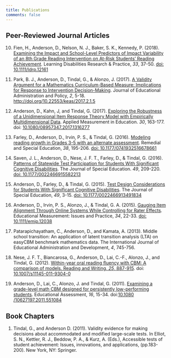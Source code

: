 ```yaml
---
title: Publications
comments: false
---
```


## Peer-Reviewed Journal Articles
10.	Fien, H., Anderson, D., Nelson, N. J., Baker, S. K., Kennedy, P. (2018). [Examining the Impact and School-Level Predictors of Impact Variability of an 8th Grade Reading Intervention on At-Risk Students’ Reading Achievement](../pubs/FienAnderson_18.pdf). Learning Disabilities Research & Practice, *33*, 37-50. [doi: 10.1111&#8203;/ldrp.12161](http://onlinelibrary.wiley.com/doi/10.1111/ldrp.12161/full)

9. Park, B. J., Anderson, D., Tindal, G., & Alonzo, J. (2017). [A Validity Argument for a Mathematics Curriculum-Based Measure: Implications for Response to Intervention Decision-Making](../pubs/ParkAnderson_17.pdf). Journal of Educational Administration and Policy, *2*, 5-18. http://doi.org/10.22553/keas/2017.2.1.5

8.	Anderson, D., Kahn, J, and Tindal, G. (2017). [Exploring the Robustness of a Unidimensional Item Response Theory Model with Empirically Multidimensional Data](../pubs/AndersonKahnTindal_17.pdf). Applied Measurement in Education. *30*, 163-177. doi: [10.1080&#8203;/08957347.2017.1316277](http://www.tandfonline.com/doi/abs/10.1080/08957347.2017.1316277?journalCode=hame20)

7.	Farley, D., Anderson, D., Irvin, P. S.,  & Tindal, G. (2016). [Modeling reading growth in Grades 3-5 with an alternate assessment](../pubs/FarleyAnderson_17.pdf). Remedial and Special Education, *38*, 195-206. [doi: 10.1177&#8203;/0741932516678661](http://journals.sagepub.com/doi/full/10.1177/0741932516678661) 

6. 	Saven, J. L., Anderson, D., Nese, J. F. T., Farley, D., & Tindal, G. (2016). [Patterns of Statewide Test Participation for Students With Significant Cognitive Disabilities](../pubs/SavenAnderson2016_JSE.pdf). The Journal of Special Education. *49*, 209-220. [doi: 10.1177&#8203;/0022466915582213](http://journals.sagepub.com/doi/abs/10.1177/0022466915582213)

5.	Anderson, D., Farley, D., & Tindal, G. (2015). [Test Design Considerations for Students With Significant Cognitive Disabilities](../pubs/AndersonFarley_JSE2015.pdf). The Journal of Special Education, *49*, 3-15. [doi: 10.1177&#8203;/0022466913491834](http://journals.sagepub.com/doi/abs/10.1177/0022466913491834) 

4. 	Anderson, D., Irvin, P. S., Alonzo, J., & Tindal, G. A. (2015). [Gauging Item Alignment Through Online Systems While Controlling for Rater Effects](../pubs/Anderson_emip2015.pdf). Educational Measurement: Issues and Practice, *34*, 22-33. [doi: 10.1111/emip.12038](http://onlinelibrary.wiley.com/doi/10.1111/emip.12038/)

3.	Patarapichayatham, C., Anderson, D., and Kamata, A. (2013). Middle school transition: An application of latent transition analysis (LTA) on easyCBM benchmark mathematics data. The International Journal of Educational Administration and Development, *4*, 745-756.

2.	Nese, J. F. T., Biancarosa, G., Anderson, D., Lai, C.-F., Alonzo, J., and Tindal, G. (2012). [Within-year oral reading fluency with CBM: A comparison of models. Reading and Writing, *25*, 887-915](../pubs/Nese_17.pdf). doi: [10.1007/s11145-011-9304-0](https://link.springer.com/article/10.1007/s11145-011-9304-0)

1.	Anderson, D., Lai, C., Alonzo, J. and Tindal, G. (2011). [Examining a grade-level math CBM designed for persistently low-performing students](../pubs/Anderson_11.pdf). Educational Assessment, *16*, 15-34. doi:[10.1080&#8203;/10627197.2011.551084](http://www.tandfonline.com/doi/abs/10.1080/10627197.2011.551084?journalCode=heda20)

## Book Chapters

1.	Tindal, G., and Anderson D. (2011). Validity evidence for making decisions about accommodated and modified large-scale tests. In Elliot, S. N., Kettler, R. J., Beddow, P. A., & Kurz, A. (Eds.), Accessible tests of student achievement: Issues, innovations, and applications, (pp.183-200). New York, NY: Springer.